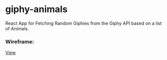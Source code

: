 # giphy-animals
React App for Fetching Random Giphies from the Giphy API based on a list of Animals.

### Wireframe:

[View](./WireframeGiphies.pdf)

